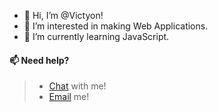 - 👋 Hi, I’m @Victyon!
- 👀 I’m interested in making Web Applications.
- 🌱 I’m currently learning JavaScript.
#### 📫 Need help?
> - [Chat](https://discord.com/users/936555284430745621) with me!
> - [Email](mailto:vebie@proton.me) me!
